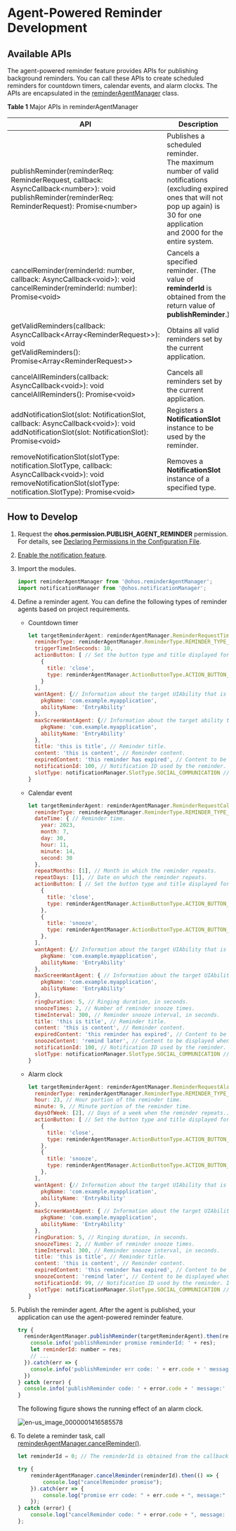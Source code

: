 # Agent-Powered Reminder Development


## Available APIs

The agent-powered reminder feature provides APIs for publishing background reminders. You can call these APIs to create scheduled reminders for countdown timers, calendar events, and alarm clocks. The APIs are encapsulated in the [reminderAgentManager](../reference/apis/js-apis-reminderAgentManager.md) class.

**Table 1** Major APIs in reminderAgentManager

| API                                     | Description                                      |
| ---------------------------------------- | ---------------------------------------- |
| publishReminder(reminderReq: ReminderRequest, callback: AsyncCallback&lt;number&gt;): void<br>publishReminder(reminderReq: ReminderRequest): Promise&lt;number&gt; | Publishes a scheduled reminder.<br>The maximum number of valid notifications (excluding expired ones that will not pop up again) is 30 for one application<br>and 2000 for the entire system.|
| cancelReminder(reminderId: number, callback: AsyncCallback&lt;void&gt;): void<br>cancelReminder(reminderId: number): Promise&lt;void&gt; | Cancels a specified reminder. (The value of **reminderId** is obtained from the return value of **publishReminder**.)|
| getValidReminders(callback: AsyncCallback&lt;Array&lt;ReminderRequest&gt;&gt;): void<br>getValidReminders(): Promise&lt;Array&lt;ReminderRequest&gt;&gt; | Obtains all valid reminders set by the current application.                       |
| cancelAllReminders(callback: AsyncCallback&lt;void&gt;): void<br>cancelAllReminders(): Promise&lt;void&gt; | Cancels all reminders set by the current application.                          |
| addNotificationSlot(slot: NotificationSlot, callback: AsyncCallback&lt;void&gt;): void<br>addNotificationSlot(slot: NotificationSlot): Promise&lt;void&gt; | Registers a **NotificationSlot** instance to be used by the reminder.           |
| removeNotificationSlot(slotType: notification.SlotType, callback: AsyncCallback&lt;void&gt;): void<br>removeNotificationSlot(slotType: notification.SlotType): Promise&lt;void&gt; | Removes a **NotificationSlot** instance of a specified type.                |


## How to Develop

1. Request the **ohos.permission.PUBLISH_AGENT_REMINDER** permission. For details, see [Declaring Permissions in the Configuration File](../security/accesstoken-guidelines.md#declaring-permissions-in-the-configuration-file).

2. [Enable the notification feature](../notification/notification-enable.md).

3. Import the modules.

   ```js
   import reminderAgentManager from '@ohos.reminderAgentManager';
   import notificationManager from '@ohos.notificationManager';
   ```

4. Define a reminder agent. You can define the following types of reminder agents based on project requirements.
   - Countdown timer

      ```js
      let targetReminderAgent: reminderAgentManager.ReminderRequestTimer = {
        reminderType: reminderAgentManager.ReminderType.REMINDER_TYPE_TIMER, // The reminder type is countdown timer.
        triggerTimeInSeconds: 10,
        actionButton: [ // Set the button type and title displayed for the reminder in the notification panel.
          {
            title: 'close',
            type: reminderAgentManager.ActionButtonType.ACTION_BUTTON_TYPE_CLOSE
          }
        ],
        wantAgent: {// Information about the target UIAbility that is displayed after the reminder notification is touched.
          pkgName: 'com.example.myapplication',
          abilityName: 'EntryAbility'
        },
        maxScreenWantAgent: {// Information about the target ability that is automatically started when the specified reminder time arrives is displayed in full screen.
          pkgName: 'com.example.myapplication',
          abilityName: 'EntryAbility'
        },
        title: 'this is title', // Reminder title.
        content: 'this is content', // Reminder content.
        expiredContent: 'this reminder has expired', // Content to be displayed after the reminder expires.
        notificationId: 100, // Notification ID used by the reminder. If there are reminders with the same notification ID, the later one will overwrite the earlier one.
        slotType: notificationManager.SlotType.SOCIAL_COMMUNICATION // Type of the slot used by the reminder.
      }
      ```
   - Calendar event

      ```js
      let targetReminderAgent: reminderAgentManager.ReminderRequestCalendar = {
        reminderType: reminderAgentManager.ReminderType.REMINDER_TYPE_CALENDAR, // The reminder type is calendar event.
        dateTime: { // Reminder time.
          year: 2023,
          month: 7,
          day: 30,
          hour: 11,
          minute: 14,
          second: 30
        },
        repeatMonths: [1], // Month in which the reminder repeats.
        repeatDays: [1], // Date on which the reminder repeats.
        actionButton: [ // Set the button type and title displayed for the reminder in the notification panel.
          {
            title: 'close',
            type: reminderAgentManager.ActionButtonType.ACTION_BUTTON_TYPE_CLOSE
          },
          {
            title: 'snooze',
            type: reminderAgentManager.ActionButtonType.ACTION_BUTTON_TYPE_SNOOZE
          },
        ],
        wantAgent: {// Information about the target UIAbility that is displayed after the reminder notification is touched.
          pkgName: 'com.example.myapplication',
          abilityName: 'EntryAbility'
        },
        maxScreenWantAgent: { // Information about the target UIAbility that is displayed after the reminder notification is touched.
          pkgName: 'com.example.myapplication',
          abilityName: 'EntryAbility'
        },
        ringDuration: 5, // Ringing duration, in seconds.
        snoozeTimes: 2, // Number of reminder snooze times.
        timeInterval: 300, // Reminder snooze interval, in seconds.
        title: 'this is title', // Reminder title.
        content: 'this is content', // Reminder content.
        expiredContent: 'this reminder has expired', // Content to be displayed after the reminder expires.
        snoozeContent: 'remind later', // Content to be displayed when the reminder is snoozed.
        notificationId: 100, // Notification ID used by the reminder. If there are reminders with the same notification ID, the later one will overwrite the earlier one.
        slotType: notificationManager.SlotType.SOCIAL_COMMUNICATION // Type of the slot used by the reminder.
      }
      ```
   - Alarm clock

      ```js
      let targetReminderAgent: reminderAgentManager.ReminderRequestAlarm = {
        reminderType: reminderAgentManager.ReminderType.REMINDER_TYPE_ALARM, // The reminder type is alarm clock.
        hour: 23, // Hour portion of the reminder time.
        minute: 9, // Minute portion of the reminder time.
        daysOfWeek: [2], // Days of a week when the reminder repeats..
        actionButton: [ // Set the button type and title displayed for the reminder in the notification panel.
          {
            title: 'close',
            type: reminderAgentManager.ActionButtonType.ACTION_BUTTON_TYPE_CLOSE
          },
          {
            title: 'snooze',
            type: reminderAgentManager.ActionButtonType.ACTION_BUTTON_TYPE_SNOOZE
          },
        ],
        wantAgent: {// Information about the target UIAbility that is displayed after the reminder notification is touched.
          pkgName: 'com.example.myapplication',
          abilityName: 'EntryAbility'
        },
        maxScreenWantAgent: { // Information about the target UIAbility that is displayed after the reminder notification is touched.
          pkgName: 'com.example.myapplication',
          abilityName: 'EntryAbility'
        },
        ringDuration: 5, // Ringing duration, in seconds.
        snoozeTimes: 2, // Number of reminder snooze times.
        timeInterval: 300, // Reminder snooze interval, in seconds.
        title: 'this is title', // Reminder title.
        content: 'this is content', // Reminder content.
        expiredContent: 'this reminder has expired', // Content to be displayed after the reminder expires.
        snoozeContent: 'remind later', // Content to be displayed when the reminder is snoozed.
        notificationId: 99, // Notification ID used by the reminder. If there are reminders with the same notification ID, the later one will overwrite the earlier one.
        slotType: notificationManager.SlotType.SOCIAL_COMMUNICATION // Type of the slot used by the reminder.
      }
      ```

5. Publish the reminder agent. After the agent is published, your application can use the agent-powered reminder feature.

   ```js
   try {
     reminderAgentManager.publishReminder(targetReminderAgent).then(res => {
       console.info('publishReminder promise reminderId: ' + res);
       let reminderId: number = res;
       // ...
     }).catch(err => {
       console.info('publishReminder err code: ' + err.code + ' message:' + err.message);
     })
   } catch (error) {
     console.info('publishReminder code: ' + error.code + ' message:' + error.message);
   }
   ```

   The following figure shows the running effect of an alarm clock.

   ![en-us_image_0000001416585578](figures/en-us_image_0000001416585578.png)

6. To delete a reminder task, call [reminderAgentManager.cancelReminder()](../reference/apis/js-apis-reminderAgentManager.md#reminderagentmanagercancelreminder).

   ```js
   let reminderId = 0; // The reminderId is obtained from the callback after the agent is published.
   
   try {
       reminderAgentManager.cancelReminder(reminderId).then(() => {
           console.log("cancelReminder promise");
       }).catch(err => {
           console.log("promise err code: " + err.code + ", message:" + err.message);
       });
   } catch (error) {
       console.log("cancelReminder code: " + error.code + ", message: " + error.message);
   };
   ```
